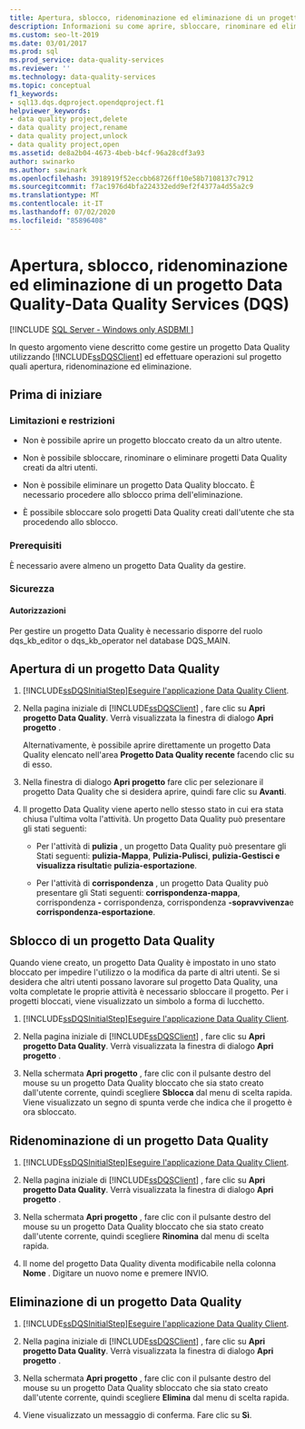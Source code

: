 ```yaml
---
title: Apertura, sblocco, ridenominazione ed eliminazione di un progetto Data Quality
description: Informazioni su come aprire, sbloccare, rinominare ed eliminare un progetto Data Quality utilizzando SQL Server Data Quality Services.
ms.custom: seo-lt-2019
ms.date: 03/01/2017
ms.prod: sql
ms.prod_service: data-quality-services
ms.reviewer: ''
ms.technology: data-quality-services
ms.topic: conceptual
f1_keywords:
- sql13.dqs.dqproject.opendqproject.f1
helpviewer_keywords:
- data quality project,delete
- data quality project,rename
- data quality project,unlock
- data quality project,open
ms.assetid: de8a2b04-4673-4beb-b4cf-96a28cdf3a93
author: swinarko
ms.author: sawinark
ms.openlocfilehash: 3918919f52eccbb68726ff10e58b7108137c7912
ms.sourcegitcommit: f7ac1976d4bfa224332edd9ef2f4377a4d55a2c9
ms.translationtype: MT
ms.contentlocale: it-IT
ms.lasthandoff: 07/02/2020
ms.locfileid: "85896408"
---
```

# <a name="open-unlock-rename-and-delete-a-data-quality-project---data-quality-services-dqs"></a>Apertura, sblocco, ridenominazione ed eliminazione di un progetto Data Quality-Data Quality Services (DQS)

[!INCLUDE [SQL Server - Windows only ASDBMI  ](../includes/applies-to-version/sqlserver.md)]

  In questo argomento viene descritto come gestire un progetto Data Quality utilizzando [!INCLUDE[ssDQSClient](../includes/ssdqsclient-md.md)] ed effettuare operazioni sul progetto quali apertura, ridenominazione ed eliminazione.  
  
##  <a name="before-you-begin"></a><a name="BeforeYouBegin"></a> Prima di iniziare  
  
###  <a name="limitations-and-restrictions"></a><a name="LimitationsRestrictions"></a> Limitazioni e restrizioni  
  
-   Non è possibile aprire un progetto bloccato creato da un altro utente.  
  
-   Non è possibile sbloccare, rinominare o eliminare progetti Data Quality creati da altri utenti.  
  
-   Non è possibile eliminare un progetto Data Quality bloccato. È necessario procedere allo sblocco prima dell'eliminazione.  
  
-   È possibile sbloccare solo progetti Data Quality creati dall'utente che sta procedendo allo sblocco.  
  
###  <a name="prerequisites"></a><a name="Prerequisites"></a> Prerequisiti  
 È necessario avere almeno un progetto Data Quality da gestire.  
  
###  <a name="security"></a><a name="Security"></a> Sicurezza  
  
####  <a name="permissions"></a><a name="Permissions"></a> Autorizzazioni  
 Per gestire un progetto Data Quality è necessario disporre del ruolo dqs_kb_editor o dqs_kb_operator nel database DQS_MAIN.  
  
##  <a name="open-a-data-quality-project"></a><a name="Open"></a> Apertura di un progetto Data Quality  
  
1.  [!INCLUDE[ssDQSInitialStep](../includes/ssdqsinitialstep-md.md)][Eseguire l'applicazione Data Quality Client](../data-quality-services/run-the-data-quality-client-application.md).  
  
2.  Nella pagina iniziale di [!INCLUDE[ssDQSClient](../includes/ssdqsclient-md.md)] , fare clic su **Apri progetto Data Quality**. Verrà visualizzata la finestra di dialogo **Apri progetto** .  
  
     Alternativamente, è possibile aprire direttamente un progetto Data Quality elencato nell'area **Progetto Data Quality recente** facendo clic su di esso.  
  
3.  Nella finestra di dialogo **Apri progetto** fare clic per selezionare il progetto Data Quality che si desidera aprire, quindi fare clic su **Avanti**.  
  
4.  Il progetto Data Quality viene aperto nello stesso stato in cui era stata chiusa l'ultima volta l'attività. Un progetto Data Quality può presentare gli stati seguenti:  
  
    -   Per l'attività di **pulizia** , un progetto Data Quality può presentare gli Stati seguenti: **pulizia-Mappa**, **Pulizia-Pulisci**, **pulizia-Gestisci e visualizza risultati**e **pulizia-esportazione**.  
  
    -   Per l'attività di **corrispondenza** , un progetto Data Quality può presentare gli Stati seguenti: **corrispondenza-mappa**, corrispondenza **-** corrispondenza, corrispondenza **-sopravvivenza**e **corrispondenza-esportazione**.  
  
##  <a name="unlock-a-data-quality-project"></a><a name="Unlock"></a> Sblocco di un progetto Data Quality  
 Quando viene creato, un progetto Data Quality è impostato in uno stato bloccato per impedire l'utilizzo o la modifica da parte di altri utenti. Se si desidera che altri utenti possano lavorare sul progetto Data Quality, una volta completate le proprie attività è necessario sbloccare il progetto. Per i progetti bloccati, viene visualizzato un simbolo a forma di lucchetto.  
  
1.  [!INCLUDE[ssDQSInitialStep](../includes/ssdqsinitialstep-md.md)][Eseguire l'applicazione Data Quality Client](../data-quality-services/run-the-data-quality-client-application.md).  
  
2.  Nella pagina iniziale di [!INCLUDE[ssDQSClient](../includes/ssdqsclient-md.md)] , fare clic su **Apri progetto Data Quality**. Verrà visualizzata la finestra di dialogo **Apri progetto** .  
  
3.  Nella schermata **Apri progetto** , fare clic con il pulsante destro del mouse su un progetto Data Quality bloccato che sia stato creato dall'utente corrente, quindi scegliere **Sblocca** dal menu di scelta rapida. Viene visualizzato un segno di spunta verde che indica che il progetto è ora sbloccato.  
  
##  <a name="rename-a-data-quality-project"></a><a name="Rename"></a> Ridenominazione di un progetto Data Quality  
  
1.  [!INCLUDE[ssDQSInitialStep](../includes/ssdqsinitialstep-md.md)][Eseguire l'applicazione Data Quality Client](../data-quality-services/run-the-data-quality-client-application.md).  
  
2.  Nella pagina iniziale di [!INCLUDE[ssDQSClient](../includes/ssdqsclient-md.md)] , fare clic su **Apri progetto Data Quality**. Verrà visualizzata la finestra di dialogo **Apri progetto** .  
  
3.  Nella schermata **Apri progetto** , fare clic con il pulsante destro del mouse su un progetto Data Quality bloccato che sia stato creato dall'utente corrente, quindi scegliere **Rinomina** dal menu di scelta rapida.  
  
4.  Il nome del progetto Data Quality diventa modificabile nella colonna **Nome** . Digitare un nuovo nome e premere INVIO.  
  
##  <a name="delete-a-data-quality-project"></a><a name="Delete"></a> Eliminazione di un progetto Data Quality  
  
1.  [!INCLUDE[ssDQSInitialStep](../includes/ssdqsinitialstep-md.md)][Eseguire l'applicazione Data Quality Client](../data-quality-services/run-the-data-quality-client-application.md).  
  
2.  Nella pagina iniziale di [!INCLUDE[ssDQSClient](../includes/ssdqsclient-md.md)] , fare clic su **Apri progetto Data Quality**. Verrà visualizzata la finestra di dialogo **Apri progetto** .  
  
3.  Nella schermata **Apri progetto** , fare clic con il pulsante destro del mouse su un progetto Data Quality sbloccato che sia stato creato dall'utente corrente, quindi scegliere **Elimina** dal menu di scelta rapida.  
  
4.  Viene visualizzato un messaggio di conferma. Fare clic su **Sì**.  
  
  
